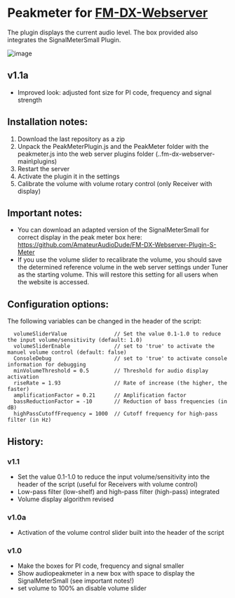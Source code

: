 # Peakmeter for [FM-DX-Webserver](https://github.com/NoobishSVK/fm-dx-webserver)

The plugin displays the current audio level. The box provided also integrates the SignalMeterSmall Plugin.

![image](https://github.com/user-attachments/assets/05ab0a3e-17b2-45f6-855f-e6e674146bb2)


## v1.1a

- Improved look: adjusted font size for PI code, frequency and signal strength

## Installation notes:

1. 	Download the last repository as a zip
2.	Unpack the PeakMeterPlugin.js and the PeakMeter folder with the peakmeter.js into the web server plugins folder (..fm-dx-webserver-main\plugins)
3. 	Restart the server
4. 	Activate the plugin it in the settings
5.	Calibrate the volume with volume rotary control (only Receiver with display)

## Important notes: 

- You can download an adapted version of the SignalMeterSmall for correct display in the peak meter box here: https://github.com/AmateurAudioDude/FM-DX-Webserver-Plugin-S-Meter
- If you use the volume slider to recalibrate the volume, you should save the determined reference volume in the web server settings under Tuner as the starting volume. This will restore this setting for all users when the website is accessed.

## Configuration options:

The following variables can be changed in the header of the script:

      volumeSliderValue               // Set the value 0.1-1.0 to reduce the input volume/sensitivity (default: 1.0)
      volumeSliderEnable              // set to 'true' to activate the manuel volume control (default: false)
      ConsoleDebug                    // set to 'true' to activate console information for debugging
      minVolumeThreshold = 0.5        // Threshold for audio display activation
      riseRate = 1.93                 // Rate of increase (the higher, the faster)
      amplificationFactor = 0.21      // Amplification factor
      bassReductionFactor = -10       // Reduction of bass frequencies (in dB)
      highPassCutoffFrequency = 1000  // Cutoff frequency for high-pass filter (in Hz)
 
## History:

### v1.1

- Set the value 0.1-1.0 to reduce the input volume/sensitivity into the header of the script (useful for Receivers with volume control)
- Low-pass filter (low-shelf) and high-pass filter (high-pass) integrated
- Volume display algorithm revised

### v1.0a

- Activation of the volume control slider built into the header of the script

### v1.0

- Make the boxes for PI code, frequency and signal smaller
- Show audiopeakmeter in a new box with space to display the SignalMeterSmall (see important notes!)
- set volume to 100% an disable volume slider 

